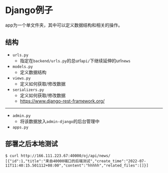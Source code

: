 # Django例子

app为一个单文件夹，其中可以定义数据结构和相关的操作。

## 结构

- `urls.py`
    - 指定在`backend/urls.py`的总url`api/`下继续延伸的url`news`
- `models.py`
    - 定义数据结构
- `views.py`
    - 定义如何获取/修改数据
- `serializers.py`
    - 定义如何获取/修改数据
    - https://www.django-rest-framework.org/

---

- `admin.py`
    - 将该数据放入`admin-django`的后台管理中
- `apps.py`

## 部署之后本地测试

```
$ curl http://166.111.223.67:40000/oj/api/news/
[{"id":1,"title":"来自40000端口的后端测试","create_time":"2022-07-11T11:40:15.501112+08:00","content":"hhhhh","related_files":[]}]
```
